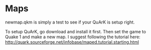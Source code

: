 # Maps
newmap.qkm is simply a test to see if your QuArK is setup right.

To setup QuArK, go download and install it first.
Then set the game to Quake 1 and make a new map. I suggest following the tutorial here: http://quark.sourceforge.net/infobase/maped.tutorial.starting.html

